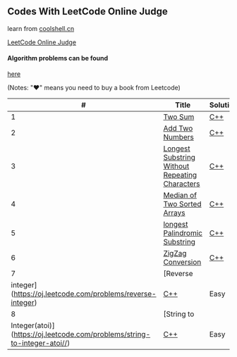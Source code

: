 ## Codes With LeetCode Online Judge
learn from [coolshell.cn](http://coolshell.cn/articles/12052.html)

[LeetCode Online Judge](https://leetcode.com/)

#### Algorithm problems can be found
[here](https://leetcode.com/problemset/algorithms/)

(Notes: "&hearts;" means you need to buy a book from Leetcode)

| # | Title | Solution | Difficulty |
|---| ----- | -------- | ---------- |
|1|[Two Sum](https://oj.leetcode.com/problems/two-sum/)| [C++](./algorithms/cpp/twoSum/twoSum.cpp)|Medium|
|2|[Add Two Numbers](https://oj.leetcode.com/problems/add-two-numbers/)| [C++](./algorithms/cpp/addTwoNumbers/addTwoNumbers.cpp)|Medium|
|3|[Longest Substring Without Repeating Characters](https://leetcode.com/problems/longest-substring-without-repeating-characters/)| [C++](./algorithms/cpp/longestSubstringWithoutRepeatingCharacters/longestSubstringWithoutRepeatingCharacters.cpp)|Medium|
|4|[Median of Two Sorted Arrays](https://leetcode.com/problems/median-of-two-sorted-arrays/)|[C++](./algorithms/cpp/medianOfTwoSortedArrays/medianOfTwoSortedArrays.cpp)|Hard|
|5|[longest Palindromic Substring](https://oj.leetcode.com/problems/longest-palindromic-substring/)|[C++](./algorithms/cpp/longestPalindromicSubstring/longestPalindromicSubstring.cpp)|Medium|
|6|[ZigZag Conversion](https://oj.leetcode.com/problems/zigzag-conversion/)|[C++](./algorithms/cpp/zigZagConversion/zigZagConversion.cpp)|Easy|
|7|[Reverse
integer](https://oj.leetcode.com/problems/reverse-integer)|[C++](./algorithms/cpp/reverseInteger/reverseInteger.cpp)|Easy|
|8|[String to
Integer(atoi)](https://oj.leetcode.com/problems/string-to-integer-atoi//)|[C++](./algorithms/cpp/stringToInteger/stringToInteger.cpp)|Easy|
